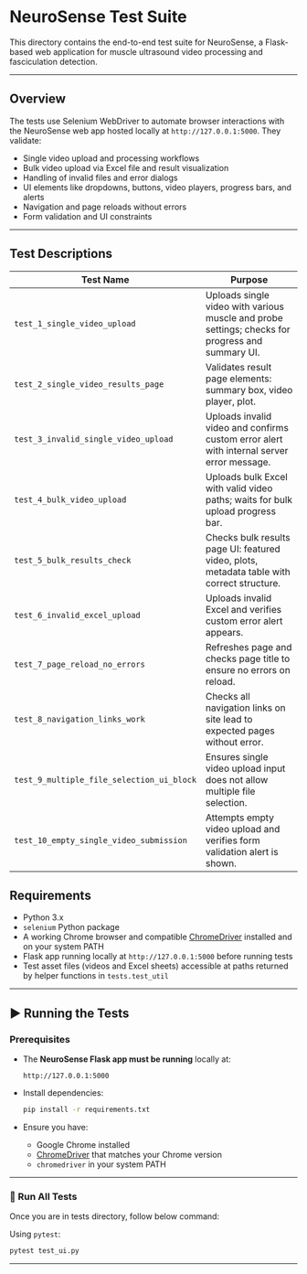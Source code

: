 # NeuroSense Test Suite

This directory contains the end-to-end test suite for NeuroSense, a Flask-based web application for muscle ultrasound video processing and fasciculation detection.

---

## Overview

The tests use Selenium WebDriver to automate browser interactions with the NeuroSense web app hosted locally at `http://127.0.0.1:5000`. They validate:

- Single video upload and processing workflows  
- Bulk video upload via Excel file and result visualization  
- Handling of invalid files and error dialogs  
- UI elements like dropdowns, buttons, video players, progress bars, and alerts  
- Navigation and page reloads without errors  
- Form validation and UI constraints  

---

## Test Descriptions

| Test Name                      | Purpose                                                                                              |
|-------------------------------|----------------------------------------------------------------------------------------------------|
| `test_1_single_video_upload`    | Uploads single video with various muscle and probe settings; checks for progress and summary UI.   |
| `test_2_single_video_results_page` | Validates result page elements: summary box, video player, plot.                                 |
| `test_3_invalid_single_video_upload` | Uploads invalid video and confirms custom error alert with internal server error message.        |
| `test_4_bulk_video_upload`       | Uploads bulk Excel with valid video paths; waits for bulk upload progress bar.                     |
| `test_5_bulk_results_check`      | Checks bulk results page UI: featured video, plots, metadata table with correct structure.         |
| `test_6_invalid_excel_upload`    | Uploads invalid Excel and verifies custom error alert appears.                                    |
| `test_7_page_reload_no_errors`   | Refreshes page and checks page title to ensure no errors on reload.                               |
| `test_8_navigation_links_work`   | Checks all navigation links on site lead to expected pages without error.                         |
| `test_9_multiple_file_selection_ui_block` | Ensures single video upload input does not allow multiple file selection.                  |
| `test_10_empty_single_video_submission` | Attempts empty video upload and verifies form validation alert is shown.                       |


## Requirements

- Python 3.x  
- `selenium` Python package  
- A working Chrome browser and compatible [ChromeDriver](https://chromedriver.chromium.org/) installed and on your system PATH  
- Flask app running locally at `http://127.0.0.1:5000` before running tests  
- Test asset files (videos and Excel sheets) accessible at paths returned by helper functions in `tests.test_util`  

---

## ▶️ Running the Tests

### Prerequisites

- The **NeuroSense Flask app must be running** locally at:

  ```
  http://127.0.0.1:5000
  ```

- Install dependencies:

  ```bash
  pip install -r requirements.txt
  ```

- Ensure you have:

  - Google Chrome installed
  - [ChromeDriver](https://sites.google.com/a/chromium.org/chromedriver/) that matches your Chrome version
  - `chromedriver` in your system PATH

---

### 🏃 Run All Tests

Once you are in tests directory, follow below command:

Using `pytest`:

```bash
pytest test_ui.py
```

---

